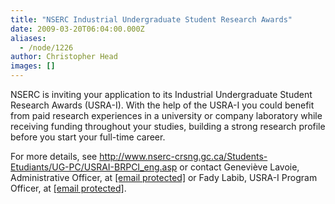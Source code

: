 ```yaml
---
title: "NSERC Industrial Undergraduate Student Research Awards"
date: 2009-03-20T06:04:00.000Z
aliases:
  - /node/1226
author: Christopher Head
images: []
---
```


<div class="field field-name-body field-type-text-with-summary field-label-hidden"><div class="field-items"><div class="field-item even"><p>NSERC is inviting your application to its Industrial Undergraduate Student Research Awards (USRA-I). With the help of the USRA-I you could benefit from paid research experiences in a university or company laboratory while receiving funding throughout your studies, building a strong research profile before you start your full-time career.   </p>
<p>For more details, see <a href="http://www.nserc-crsng.gc.ca/Students-Etudiants/UG-PC/USRAI-BRPCI_eng.asp">http://www.nserc-crsng.gc.ca/Students-Etudiants/UG-PC/USRAI-BRPCI_eng.asp</a> or contact Genevi&#xE8;ve Lavoie, Administrative Officer, at <a href="/cdn-cgi/l/email-protection#5e393b303b28373b283b70323f2831373b1e302d3b2c3d733d2c2d303970393d703d3f"><span class="__cf_email__" data-cfemail="2641434843504f435043084a4750494f436648554354450b4554554841084145084547">[email&#xA0;protected]</span></a> or Fady Labib, USRA-I Program Officer, at <a href="/cdn-cgi/l/email-protection#ed8b8c8994c3818c8f848fad839e889f8ec08e9f9e838ac38a8ec38e8c"><span class="__cf_email__" data-cfemail="97f1f6f3eeb9fbf6f5fef5d7f9e4f2e5f4baf4e5e4f9f0b9f0f4b9f4f6">[email&#xA0;protected]</span></a>.</p>
</div></div></div>    <footer>
          </footer>
